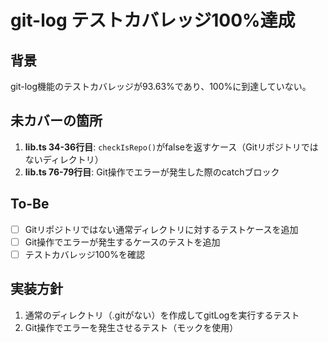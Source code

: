 # git-log テストカバレッジ100%達成

## 背景
git-log機能のテストカバレッジが93.63%であり、100%に到達していない。

## 未カバーの箇所
1. **lib.ts 34-36行目**: `checkIsRepo()`がfalseを返すケース（Gitリポジトリではないディレクトリ）
2. **lib.ts 76-79行目**: Git操作でエラーが発生した際のcatchブロック

## To-Be
- [ ] Gitリポジトリではない通常ディレクトリに対するテストケースを追加
- [ ] Git操作でエラーが発生するケースのテストを追加
- [ ] テストカバレッジ100%を確認

## 実装方針
1. 通常のディレクトリ（.gitがない）を作成してgitLogを実行するテスト
2. Git操作でエラーを発生させるテスト（モックを使用）